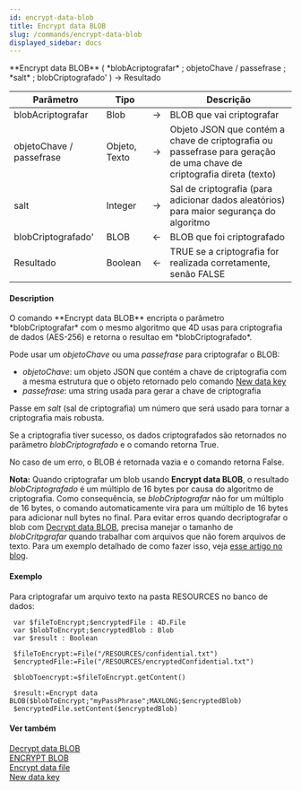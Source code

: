 ```yaml
---
id: encrypt-data-blob
title: Encrypt data BLOB
slug: /commands/encrypt-data-blob
displayed_sidebar: docs
---
```


<!--REF #_command_.Encrypt data BLOB.Syntax-->**Encrypt data BLOB** ( *blobAcriptografar* ; objetoChave / passefrase ; *salt* ; blobCriptografado' ) -> Resultado<!-- END REF-->
<!--REF #_command_.Encrypt data BLOB.Params-->
| Parâmetro | Tipo |  | Descrição |
| --- | --- | --- | --- |
| blobAcriptografar | Blob | &#8594;  | BLOB que vai criptografar |
| objetoChave / passefrase | Objeto, Texto | &#8594;  | Objeto JSON que contém a chave de criptografia ou passefrase para geração de uma chave de criptografia direta (texto) |
| salt | Integer | &#8594;  | Sal de criptografia (para adicionar dados aleatórios) para maior segurança do algoritmo |
| blobCriptografado' | BLOB | &#8592; | BLOB que foi criptografado |
| Resultado | Boolean | &#8592; | TRUE se a criptografia for realizada corretamente, senão FALSE |

<!-- END REF-->

#### Description 

<!--REF #_command_.Encrypt data BLOB.Summary-->O comando **Encrypt data BLOB** encripta o parâmetro *blobCriptografar* com o mesmo algoritmo que 4D usas para criptografia de dados (AES-256) e retorna o resultao em *blobCriptografado*.<!-- END REF-->

Pode usar um *objetoChave* ou uma *passefrase* para criptografar o BLOB: 

* *objetoChave*: um objeto JSON que contém a chave de criptografia com a mesma estrutura que o objeto retornado pelo comando [New data key](new-data-key.md)
* *passefrase*: uma string usada para gerar a chave de criptografia

Passe em *salt* (sal de criptografia) um número que será usado para tornar a criptografia mais robusta.

Se a criptografia tiver sucesso, os dados criptografados são retornados no parâmetro *blobCriptografado* e o comando retorna True.

No caso de um erro, o BLOB é retornada vazia e o comando retorna False.

**Nota:** Quando criptografar um blob usando **Encrypt data BLOB**, o resultado *blobCriptografado* é um múltiplo de 16 bytes por causa do algoritmo de criptografia. Como consequência, se *blobCriptografar* não for um múltiplo de 16 bytes, o comando automaticamente vira para um múltiplo de 16 bytes para adicionar null bytes no final. Para evitar erros quando decriptografar o blob com [Decrypt data BLOB](decrypt-data-blob.md), precisa manejar o tamanho de *blobCritpgrafar* quando trabalhar com arquivos que não forem arquivos de texto. Para um exemplo detalhado de como fazer isso, veja [esse artigo no blog](https://blog.4d.com/encrypt-your-own-data-with-the-4d-algorithm/). 

#### Exemplo 

Para criptografar um arquivo texto na pasta RESOURCES no banco de dados:

```4d
 var $fileToEncrypt;$encryptedFile : 4D.File
 var $blobToEncrypt;$encryptedBlob : Blob
 var $result : Boolean
 
 $fileToEncrypt:=File("/RESOURCES/confidential.txt")
 $encryptedFile:=File("/RESOURCES/encryptedConfidential.txt")
 
 $blobToencrypt:=$fileToEncrypt.getContent()
 
 $result:=Encrypt data BLOB($blobToEncrypt;"myPassPhrase";MAXLONG;$encryptedBlob)
 $encryptedFile.setContent($encryptedBlob)
```

#### Ver também 

  
[Decrypt data BLOB](decrypt-data-blob.md)  
[ENCRYPT BLOB](encrypt-blob.md)  
[Encrypt data file](encrypt-data-file.md)  
[New data key](new-data-key.md)  